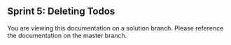 ## Sprint 5: Deleting Todos

You are viewing this documentation on a solution branch. Please reference the documentation on the master branch.